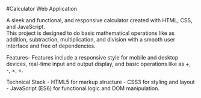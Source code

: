 
#Calculator Web Application

 A sleek and functional, and responsive calculator created with HTML, CSS, and JavaScript.  
 This project is designed to do basic mathematical operations like as addition, subtraction, multiplication, and division with a smooth user interface and free of dependencies.

 Features- Features include a responsive style for mobile and desktop devices, real-time input and output display, and basic operations like as +, -, ×, ÷.

Technical Stack - HTML5 for markup structure - CSS3 for styling and layout - JavaScript (ES6) for functional logic and DOM manipulation.

